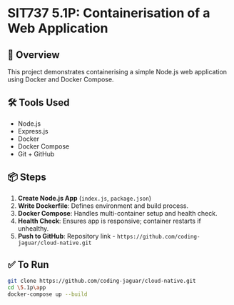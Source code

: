 # SIT737 5.1P: Containerisation of a Web Application

## 🚀 Overview
This project demonstrates containerising a simple Node.js web application using Docker and Docker Compose.

## 🛠 Tools Used
- Node.js
- Express.js
- Docker
- Docker Compose
- Git + GitHub

## 📦 Steps

1. **Create Node.js App** (`index.js`, `package.json`)
2. **Write Dockerfile**: Defines environment and build process.
3. **Docker Compose**: Handles multi-container setup and health check.
4. **Health Check**: Ensures app is responsive; container restarts if unhealthy.
5. **Push to GitHub**: Repository link - `https://github.com/coding-jaguar/cloud-native.git`

## ✅ To Run
```bash
git clone https://github.com/coding-jaguar/cloud-native.git
cd \5.1p\app
docker-compose up --build
